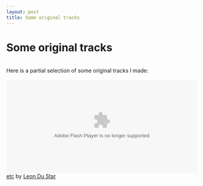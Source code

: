 ```yaml
---
layout: post
title: Some original tracks
---
```

<h1>Some original tracks</h1><br>Here is a partial selection of some original tracks I made:<br><br><object width="100%" height="245"> <param name="movie" value="http://player.soundcloud.com/player.swf?url=http%3A%2F%2Fapi.soundcloud.com%2Fplaylists%2F515177"> <param name="allowscriptaccess" value="always"> <embed allowscriptaccess="always" src="http://player.soundcloud.com/player.swf?url=http%3A%2F%2Fapi.soundcloud.com%2Fplaylists%2F515177" type="application/x-shockwave-flash" width="100%" height="245"> </object>  <span><a href="http://soundcloud.com/leon-du-star/sets/etc">etc</a> by <a href="http://soundcloud.com/leon-du-star">Leon Du Star</a></span>

